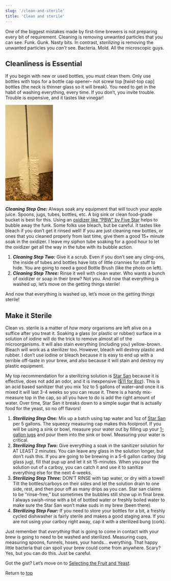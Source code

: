 ```yaml
---
slug: '/clean-and-sterile'
title: 'Clean and sterile'
---
```


One of the biggest mistakes made by first-time brewers is not preparing every bit of requirement. Cleaning is removing unwanted particles that you can see. Funk. Gunk. Nasty bits. In contrast, *sterilizing* is removing the unwanted particles you *can’t* see. Bacteria. Mold. All the microscopic guys.

## Cleanliness is Essential

If you begin with new or used bottles, you must clean them. Only use bottles with tops for a bottle cap opener– not screw top [twist-top cap] bottles (the neck is thinner glass so it will break). You need to get in the habit of washing everything, every time. If you don’t, you invite trouble. Trouble is expensive, and it tastes like vinegar!

<div class="image-wrapper alignleft">
    <img src="../images/clean-and-sterile--bottlebrush.jpg" alt="bottlebrush"/>
</div>

**_Cleaning Step One:_** Always soak any equipment that will touch your apple juice. Spoons, jugs, tubes, bottles, etc. A big sink or clean food-grade bucket is best for this. Using an [oxidizer like “PBW” by Five Star](http://amzn.to/2ygFXWu) helps to bubble away the funk. Some folks use bleach, but be careful. It tastes like bleach if you don’t get it rinsed well! If you are just cleaning new bottles, or ones that you cleaned properly from last time, give them a good 15+ minute soak in the oxidizer. I leave my siphon tube soaking for a good hour to let the oxidizer get all the way in the tube with its bubble action.

1.  **_Cleaning Step Two:_** Give it a scrub. Even if you don’t see any cling-ons, the inside of tubes and bottles have lots of little crannies for stuff to hide. You are going to need a good Bottle Brush (like the photo on left).
2.  **_Cleaning Step Three:_** Rinse it well with clean water. Who wants a bunch of oxidizer or soap in their brew? Not you. And now that everything is washed up, let’s move on the getting things sterile!

And now that everything is washed up, let’s move on the getting things sterile!

## Make it Sterile

Clean vs. sterile is a matter of *how many* organisms are left alive on a suffice after you treat it. Soaking a glass (or plastic or rubber) surface in a solution of iodine will do the trick to remove almost all of the microorganisms. It will also stain everything (including you) yellow-brown. Bleach will work as a sterilizer too. However, bleach will destroy plastic and rubber. I don’t use iodine or bleach because it is easy to end up with a terrible off-taste in your brew, and also because it will stain and destroy my plastic equipment.

My top recommendation for a sterilizing solution is [Star San](http://amzn.to/2cEm1z7) because it is effective, does not add an odor, and it is inexpensive ([\$11 for 8oz](http://amzn.to/2cEm1z7)). This is an acid based sanitizer that you mix 1oz to 5 gallons of water–and once it is mixed it will last 3-4 weeks so you can reuse it. There is a handy mix-measure top in the cap, so all you have to do is add the right amount of water. Over time, Star San it breaks down to a simple sugar that is actually food for the yeast, so no off flavors!

1.  **_Sterilizing Step One:_** Mix up a batch using tap water and 1oz of [Star San](http://amzn.to/2cEm1z7) per 5 gallons. The squeezy measuring cap makes this foolproof. If you will be using a sink or bowl, measure your water out by filling up your [1-gallon jugs](http://amzn.to/2xySBfJ) and pour them into the sink or bowl. Measuring your water is critical.
2.  **_Sterilizing Step Two:_** Give everything a soak in the sanitizer solution for AT LEAST 2 minutes. You can leave any glass in the solution longer, but don’t rush this. If you are going to be brewing in a 5-6 gallon carboy (big glass jug), fill that pup up and let it sit 15-minutes. When you pour the solution out of a carboy, you can catch it and use it to sanitize everything else for the next 4-weeks.
3.  **_Sterilizing Step Three:_** DON’T RINSE with tap water, or dry with a towel! Tilt the bottles/carboys on their sides and let the solution drain to one side, rest, and then pour off as many drips as you can. Star san claims to be “rinse-free,” but sometimes the bubbles still show up in final brew. I always swish-rinse with a bit of bottled water or freshly boiled water to make sure the Star San won’t make suds in my brew (been there).
4.  **_Sterilizing Step Four:_** If you need to store your bottles for a bit, a freshly cycled dishwasher is fairly sterile and makes a good staging area. If you are not using your carboy right away, cap it with a sterilized bung (cork).

Just remember that *everything* that is going to come in contact with your brew is going to need to be washed and sterilized. Measuring cups, measuring spoons, funnels, hoses, your hands… everything. That happy little bacteria that can spoil your brew could come from anywhere. Scary? Yes, but you can do this. Just be careful.

Got the gist? Let’s move on to [Selecting the Fruit and Yeast](https://howtomakehardcider.com/selecting-fruit-and-yeast/).

Return to [top](#top)
